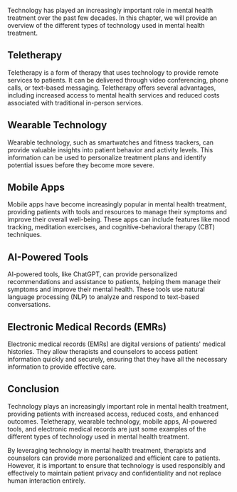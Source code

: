 
Technology has played an increasingly important role in mental health treatment over the past few decades. In this chapter, we will provide an overview of the different types of technology used in mental health treatment.

Teletherapy
-----------

Teletherapy is a form of therapy that uses technology to provide remote services to patients. It can be delivered through video conferencing, phone calls, or text-based messaging. Teletherapy offers several advantages, including increased access to mental health services and reduced costs associated with traditional in-person services.

Wearable Technology
-------------------

Wearable technology, such as smartwatches and fitness trackers, can provide valuable insights into patient behavior and activity levels. This information can be used to personalize treatment plans and identify potential issues before they become more severe.

Mobile Apps
-----------

Mobile apps have become increasingly popular in mental health treatment, providing patients with tools and resources to manage their symptoms and improve their overall well-being. These apps can include features like mood tracking, meditation exercises, and cognitive-behavioral therapy (CBT) techniques.

AI-Powered Tools
----------------

AI-powered tools, like ChatGPT, can provide personalized recommendations and assistance to patients, helping them manage their symptoms and improve their mental health. These tools use natural language processing (NLP) to analyze and respond to text-based conversations.

Electronic Medical Records (EMRs)
---------------------------------

Electronic medical records (EMRs) are digital versions of patients' medical histories. They allow therapists and counselors to access patient information quickly and securely, ensuring that they have all the necessary information to provide effective care.

Conclusion
----------

Technology plays an increasingly important role in mental health treatment, providing patients with increased access, reduced costs, and enhanced outcomes. Teletherapy, wearable technology, mobile apps, AI-powered tools, and electronic medical records are just some examples of the different types of technology used in mental health treatment.

By leveraging technology in mental health treatment, therapists and counselors can provide more personalized and efficient care to patients. However, it is important to ensure that technology is used responsibly and effectively to maintain patient privacy and confidentiality and not replace human interaction entirely.
